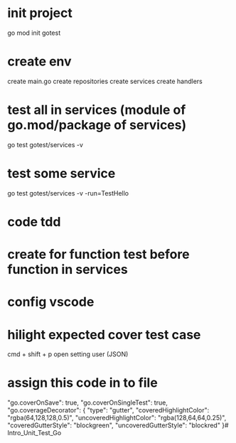 # init project
go mod init gotest

# create env
create main.go
create repositories
create services
create handlers

# test all in services (module of go.mod/package of services)
go test gotest/services -v

# test some service
go test gotest/services -v -run=TestHello

# code tdd 
# create for function test before function in services

# config vscode
# hilight expected cover test case
cmd + shift + p 
open setting user (JSON)

# assign this code in to file
"go.coverOnSave": true,
"go.coverOnSingleTest": true,
"go.coverageDecorator": {
    "type": "gutter",
    "coveredHighlightColor": "rgba(64,128,128,0.5)",
    "uncoveredHighlightColor": "rgba(128,64,64,0.25)",        
    "coveredGutterStyle": "blockgreen",
    "uncoveredGutterStyle": "blockred"
}# Intro_Unit_Test_Go
